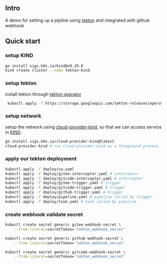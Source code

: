 ## Intro
A demo for setting up a pipline using [tekton](https://tekton.dev/) and integrated with github webhook

## Quick start

### setup KIND
```bash
go install sigs.k8s.io/kind@v0.29.0
kind create cluster --name tekton-kind

```
### setup tekton

install tekton through [tekton operator](https://github.com/tektoncd/operator/blob/main/docs/install.md)
```bash
 kubectl apply -f https://storage.googleapis.com/tekton-releases/operator/latest/release.yaml
```

### setup network
setup the network using [cloud-provider-kind](https://github.com/kubernetes-sigs/cloud-provider-kind), so that we can access service in [KIND](https://github.com/kubernetes-sigs/kind)
```bash
go install sigs.k8s.io/cloud-provider-kind@latest 
cloud-provider-kind # run cloud-provider-kind as a foreground process
```

### apply our tekton deployment
```bash
kubectl apply -f deploy/sa.yaml
kubectl apply -f deploy/gitee-interceptor.yaml # interceptor
kubectl apply -f deploy/gitcode-interceptor.yaml # interceptor
kubectl apply -f deploy/gitee-trigger.yaml # trigger
kubectl apply -f deploy/gitcode-trigger.yaml # trigger
kubectl apply -f deploy/github-trigger.yaml # trigger
kubectl apply -f deploy/pipeline.yaml # pipeline called by trigger
kubectl apply -f deploy/task.yaml # task called by pipeline
```

### create webhook validate secret
```bash
kubectl create secret generic gitee-webhook-secret \
    --from-literal=secretToken='tokton_webhook_secret' 

kubectl create secret generic github-webhook-secret \
    --from-literal=secretToken='tokton_webhook_secret' 

kubectl create secret generic gitcode-webhook-secret \
    --from-literal=secretToken='tokton_webhook_secret' 
```